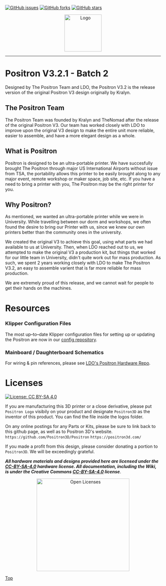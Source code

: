 [![GitHub issues](https://img.shields.io/github/issues/Positron3D/Positron?style=plastic)](https://github.com/Positron3D/Positron/issues) [![GitHub forks](https://img.shields.io/github/forks/Positron3D/Positron?style=plastic)](https://github.com/Positron3D/Positron/network) [![GitHub stars](https://img.shields.io/github/stars/Positron3D/Positron?style=plastic)](https://github.com/Positron3D/Positron/stargazers)

<p align="center">
   <img width="120px" height="120x" title="Logo" src="./Media%20and%20logos/Logos/Positron%20V3%20logo%20light.png">
</p>

---
# Positron V3.2.1 - Batch 2
Designed by The Positron Team and LDO, the Positron V3.2 is the release version of the original Positron V3 design originally by Kralyn.

## The Positron Team
The Positron Team was founded by Kralyn and TheNomad after the release of the original Positron V3. Our team has worked closely with LDO to improve upon the original V3 design to make the entire unit more reliable, easier to assemble, and have a more elegant design as a whole.

## What is Positron
Positron is designed to be an ultra-portable printer. We have succesfully brought The Positron through major US International Airports without issue from TSA, the portability allows this printer to be easily brought along to any major event, remote workshop or maker space, job site, etc. If you have a need to bring a printer with you, The Positron may be the right printer for you.

## Why Positron?
As mentioned, we wanted an ultra-portable printer while we were in University. While travelling between our dorm and workshops, we often found the desire to bring our Printer with us, since we knew our own printers better than the community ones in the university.

We created the original V3 to achieve this goal, using what parts we had available to us at University. Then, when LDO reached out to us, we attempted to make the original V3 a production kit, but things that worked for our little team in University, didn't quite work out for mass production. As such, we spent 2 years working closely with LDO to make The Positron V3.2, an easy to assemble varient that is far more reliable for mass production.

We are extremely proud of this release, and we cannot wait for people to get their hands on the machines.

# Resources

### Klipper Configuration Files
The most up–to–date Klipper configuration files for setting up or updating the Positron are now in our [config repository](https://github.com/Positron3D/PositronConfig).
<!--#TODO: Remove "now" a few weeks after merge-->

### Mainboard / Daughterboard Schematics
For wiring & pin references, please see [LDO's Positron Hardware Repo](https://github.com/MotorDynamicsLab/PositronHardware/tree/master/PositronV3.2).

# Licenses
[![License: CC BY-SA 4.0](https://img.shields.io/badge/License-CC_BY--SA_4.0-lightgrey.svg)](https://creativecommons.org/licenses/by-sa/4.0/)

If you are manufacturing this 3D printer or a close derivative, please put `Positron Logo` visibily on your product and designate `Positron3D` as the inventor of this product. You can find the file inside the logos folder.

On any online postings for any Parts or Kits, please be sure to link back to this github page, as well as to Positron 3D's website.
`https://github.com/Positron3D/Positron`
`https://positron3d.com/`

If you made a profit from this design, please consider donating a portion to `Positron3D`. We will be exceedingly grateful.

***All hardware materials and designs provided here are licensed under the [CC-BY-SA-4.0](https://creativecommons.org/licenses/by-sa/4.0/) hardware license.
All documentation, including the Wiki, is under the Creative Commons [CC-BY-SA-4.0](https://creativecommons.org/licenses/by-sa/4.0/) license***.

<div align="center">
<img src="./Media%20and%20logos/licenses/licenses.svg" width="300" alt="Open Licenses" />
</div>

[Top](#positronv3)
